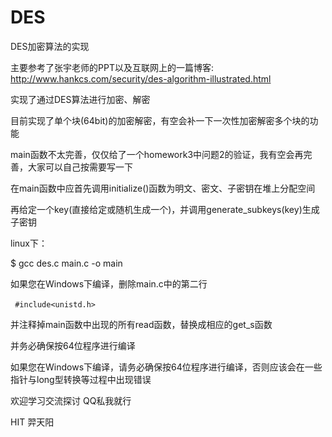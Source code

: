 # DES
DES加密算法的实现

主要参考了张宇老师的PPT以及互联网上的一篇博客: http://www.hankcs.com/security/des-algorithm-illustrated.html


实现了通过DES算法进行加密、解密

目前实现了单个块(64bit)的加密解密，有空会补一下一次性加密解密多个块的功能

main函数不太完善，仅仅给了一个homework3中问题2的验证，我有空会再完善，大家可以自己按需要写一下

在main函数中应首先调用initialize()函数为明文、密文、子密钥在堆上分配空间

再给定一个key(直接给定或随机生成一个)，并调用generate_subkeys(key)生成子密钥


linux下：

$ gcc des.c main.c -o main


如果您在Windows下编译，删除main.c中的第二行

​```
#include<unistd.h>
​```

并注释掉main函数中出现的所有read函数，替换成相应的get_s函数

并务必确保按64位程序进行编译

如果您在Windows下编译，请务必确保按64位程序进行编译，否则应该会在一些指针与long型转换等过程中出现错误

欢迎学习交流探讨 QQ私我就行

HIT 羿天阳
